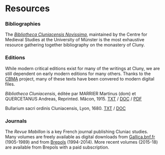 # Resources

### Bibliographies

The [_Bibliotheca Cluniacensis Novissima_](https://www.uni-muenster.de/Fruehmittelalter/query.cgi/index/e), maintained by the Centre for Medieval Studies at the University of Münster is the most exhaustive resource gathering together bibliography on the monastery of Cluny. 

### Editions

While modern critical editions exist for many of the writings at Cluny, we are still dependent on early modern editions for many others. Thanks to the [CBMA](http://www.cbma-project.eu/éditions/textes-pour-cluny.html) project, many of these texts have been convered to modern digital files. 

_Bibliotheca Cluniacensis_, éditée par MARRIER Martinus \(dom\) et QUERCETANUS Andreas, Reprinted. Mâcon, 1915. [TXT](http://documents.cbma-project.eu/texte/MarrierBibliothecaCluniacensis.txt) / [DOC](http://documents.cbma-project.eu/texte/MarrierBibliothecaCluniacensis.doc) / [PDF](http://documents.cbma-project.eu/texte/MarrierBibliothecaCluniacensis.pdf) 

Bullarium sacri ordinis Cluniacensis, Lyon, 1680. [TXT](http://documents.cbma-project.eu/texte/BullariumCluniacensis2.txt) / [DOC](http://documents.cbma-project.eu/texte/BullariumCluniacensis2.doc)

### Journals

The _Revue Mabillon_ is a key French journal publishing Cluniac studies. Many volumes are freely available as digital downloads from [Gallica.bnf.fr](https://gallica.bnf.fr/ark:/12148/cb34349219d/date.r=revue+mabillon.langFR) \(1905-1989\) and from [Brepols](https://www.brepolsonline.net/loi/rm?expanded=undefined) \(1994-2014\). More recent volumes \(2015-18\) are available from Brepols with a paid subscription. 



 

